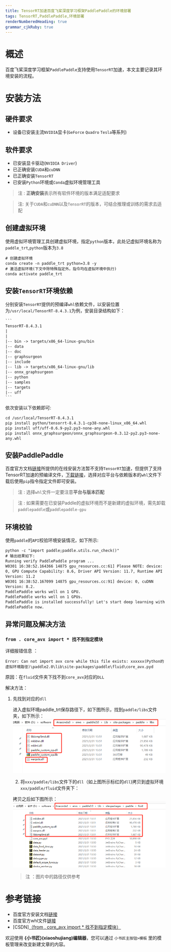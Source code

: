 ```yaml
---
title: TensorRT加速百度飞桨深度学习框架PaddlePaddle的环境部署 
tags: TensorRT,PaddlePaddle,环境部署
renderNumberedHeading: true
grammar_cjkRuby: true
---
```

# 概述
百度飞桨深度学习框架`PaddlePaddle`支持使用`TensorRT`加速，本文主要记录其环境安装的流程。

# 安装方法
## 硬件要求
- 设备已安装主流`NVIDIA`显卡(`GeForce` `Quadro` `Tesla`等系列)
 
 ## 软件要求
 - 已安装显卡驱动(`NVIDIA Driver`)
 - 已正确安装`CUDA`和`cuDNN`
 - 已正确安装`TensorRT`
 - 已安装`Python`环境或`Conda`虚拟环境管理工具

> 注 : **正确安装**表示所有软件环境的版本满足适配要求

> 注:  关于`CUDA`和`cuDNN`以及`TensorRT`的版本，可结合推理或训练的需求去适配

## 创建虚拟环境
使用虚拟环境管理工具创建虚拟环境，指定`python`版本，此处记虚拟环境名称为`paddle_trt`,`python`版本为`3.8`
```
# 创建虚拟环境
conda create -n paddle_trt python=3.8 -y
# 激活虚拟环境(下文中除特殊指定外，指令均在虚拟环境中执行)
conda activate paddle_trt
```

## 安装`TensorRT`环境依赖
分别安装`TensorRT`提供的预编译`whl`依赖文件，以安装位置为`/usr/local/TensorRT-8.4.3.1`为例，安装目录结构如下：

	```
	TensorRT-8.4.3.1
	|
	|
	|-- bin -> targets/x86_64-linux-gnu/bin
	|-- data
	|-- doc
	|-- graphsurgeon
	|-- include
	|-- lib -> targets/x86_64-linux-gnu/lib
	|-- onnx_graphsurgeon
	|-- python
	|-- samples
	|-- targets
	|-- uff
	```
	
依次安装以下依赖即可:
```
cd /usr/local/TensorRT-8.4.3.1
pip install python/tensorrt-8.4.3.1-cp38-none-linux_x86_64.whl
pip install uff/uff-0.6.9-py2.py3-none-any.whl
pip install onnx_graphsurgeon/onnx_graphsurgeon-0.3.12-py2.py3-none-any.whl
```

## 安装PaddlePaddle

百度官方文档[链接](https://www.paddlepaddle.org.cn/install/quick)所提供的在线安装方法暂不支持`TensorRT`加速，但提供了支持TensorRT加速的预编译文件，[下载链接](https://paddleinference.paddlepaddle.org.cn/master/user_guides/download_lib.html#python)，选择对应平台与依赖版本的`whl`文件下载后使用`pip`指令指定文件即可安装。

> 注 :  选择`whl`文件一定要注意**平台与版本匹配**

> 注 : 如果需要在已安装Paddle的虚拟环境而不是新建的虚拟环境，需先卸载`paddlepaddle`或`paddlepaddle-gpu` 

## 环境校验

使用`paddle`的`API`校验环境安装情况，如下所示:
```
python -c "import paddle;paddle.utils.run_check()"
# 输出结果如下:
Running verify PaddlePaddle program ...
W0301 16:38:52.164366 14875 gpu_resources.cc:61] Please NOTE: device: 0, GPU Compute Capability: 8.6, Driver API Version: 11.7, Runtime API Version: 11.2
W0301 16:38:52.167099 14875 gpu_resources.cc:91] device: 0, cuDNN Version: 8.2.
PaddlePaddle works well on 1 GPU.
PaddlePaddle works well on 1 GPUs.
PaddlePaddle is installed successfully! Let's start deep learning with PaddlePaddle now.
```

## 异常问题及解决方法

### `from . core_avx import * 找不到指定模块`

详细报错信息 ：
```
Error: Can not import avx core while this file exists: xxxxxx(Python的虚拟环境路径)\paddle2.0\lib\site-packages\paddle\fluid\core_avx.pyd
```
原因：在`fluid`文件夹下找不到`core_avx`对应的`DLL`

解决方法：

1. 先找到对应的`dll`

	进入虚拟环境paddle_trt保存路径下，如下图所示，找到`paddle/libs`文件夹，如下所示：
	![enter description here](./images/1677660305248.png)

	2.  将`xxx/paddle/libs`文件下的`dll`（如上图所示标红的`dll`)拷贝到虚拟环境`xxx/paddle/fluid`文件夹下：

	拷贝之后如下图所示：
	![enter description here](./images/1677660373634.png)
	
	> 注 ：图片中的路径仅供参考


# 参考链接
- 百度官方安装文档[链接](https://www.paddlepaddle.org.cn/install/quick)
- 百度官方whl文件[链接](https://paddleinference.paddlepaddle.org.cn/master/user_guides/download_lib.html#python)
- [CSDN][（from . core_avx import * 找不到指定模块）](https://blog.csdn.net/u010674979/article/details/117224889)


欢迎使用 **{小书匠}(xiaoshujiang)编辑器**，您可以通过 `小书匠主按钮>模板` 里的模板管理来改变新建文章的内容。